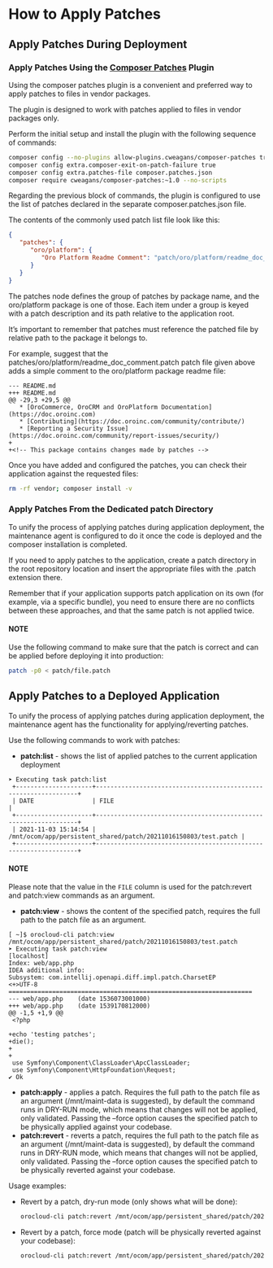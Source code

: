 <a id="orocloud-maintenance-patches"></a>

# How to Apply Patches

## Apply Patches During Deployment

### Apply Patches Using the <a href="https://github.com/cweagans/composer-patches/blob/1.x/README.md" target="_blank">Composer Patches</a> Plugin

Using the composer patches plugin is a convenient and preferred way to apply patches to files in vendor packages.

The plugin is designed to work with patches applied to files in vendor packages only.

Perform the initial setup and install the plugin with the following sequence of commands:

```bash
composer config --no-plugins allow-plugins.cweagans/composer-patches true
composer config extra.composer-exit-on-patch-failure true
composer config extra.patches-file composer.patches.json
composer require cweagans/composer-patches:~1.0 --no-scripts
```

Regarding the previous block of commands, the plugin is configured to use the list of patches declared in the separate composer.patches.json file.

The contents of the commonly used patch list file look like this:

```json
{
   "patches": {
      "oro/platform": {
         "Oro Platform Readme Comment": "patch/oro/platform/readme_doc_comment.patch"
      }
   }
}
```

The patches node defines the group of patches by package name, and the oro/platform package is one of those. Each item under a group is keyed with a patch description and its path relative to the application root.

It’s important to remember that patches must reference the patched file by relative path to the package it belongs to.

For example, suggest that the patches/oro/platform/readme_doc_comment.patch patch file given above adds a simple comment to the oro/platform package readme file:

```none
--- README.md
+++ README.md
@@ -29,3 +29,5 @@
   * [OroCommerce, OroCRM and OroPlatform Documentation](https://doc.oroinc.com)
   * [Contributing](https://doc.oroinc.com/community/contribute/)
   * [Reporting a Security Issue](https://doc.oroinc.com/community/report-issues/security/)
+
+<!-- This package contains changes made by patches -->
```

Once you have added and configured the patches, you can check their application against the requested files:

```bash
rm -rf vendor; composer install -v
```

### Apply Patches From the Dedicated patch Directory

To unify the process of applying patches during application deployment, the maintenance agent is configured to do it once the code is deployed and the composer installation is completed.

If you need to apply patches to the application, create a patch directory in the root repository location and insert the appropriate files with the .patch extension there.

Remember that if your application supports patch application on its own (for example, via a specific bundle), you need to ensure there are no conflicts between these approaches, and that the same patch is not applied twice.

#### NOTE
Use the following command to make sure that the patch is correct and can be applied before deploying it into production:

```bash
patch -p0 < patch/file.patch
```

## Apply Patches to a Deployed Application

To unify the process of applying patches during application deployment, the maintenance agent has the functionality for applying/reverting patches.

Use the following commands to work with patches:

* **patch:list** - shows the list of applied patches to the current application deployment

```none
➤ Executing task patch:list
 +---------------------+-----------------------------------------------------------------+
 | DATE                | FILE                                                            |
 +---------------------+-----------------------------------------------------------------+
 | 2021-11-03 15:14:54 | /mnt/ocom/app/persistent_shared/patch/20211016150803/test.patch |
 +---------------------+-----------------------------------------------------------------+
```

#### NOTE
Please note that the value in the `FILE` column is used for the patch:revert and patch:view commands as an argument.

* **patch:view** - shows the content of the specified patch, requires the full path to the patch file as an argument.

```none
[ ~]$ orocloud-cli patch:view /mnt/ocom/app/persistent_shared/patch/20211016150803/test.patch
➤ Executing task patch:view
[localhost]
Index: web/app.php
IDEA additional info:
Subsystem: com.intellij.openapi.diff.impl.patch.CharsetEP
<+>UTF-8
===================================================================
--- web/app.php    (date 1536073001000)
+++ web/app.php    (date 1539170812000)
@@ -1,5 +1,9 @@
 <?php

+echo 'testing patches';
+die();
+
+
 use Symfony\Component\ClassLoader\ApcClassLoader;
 use Symfony\Component\HttpFoundation\Request;
✔ Ok
```

* **patch:apply**  - applies a patch. Requires the full path to the patch file as an argument (/mnt/maint-data is suggested), by default the command runs in DRY-RUN mode, which means that changes will not be applied, only validated. Passing the –force option causes the specified patch to be physically applied against your codebase.
* **patch:revert** - reverts a patch, requires the full path to the patch file as an argument (/mnt/maint-data is suggested), by default the command runs in DRY-RUN mode, which means that changes will not be applied, only validated. Passing the –force option causes the specified patch to be physically reverted against your codebase.

Usage examples:

* Revert by a patch, dry-run mode (only shows what will be done):
  ```bash
  orocloud-cli patch:revert /mnt/ocom/app/persistent_shared/patch/20211016150803/test.patch
  ```
* Revert by a patch, force mode (patch will be physically reverted against your codebase):
  ```bash
  orocloud-cli patch:revert /mnt/ocom/app/persistent_shared/patch/20211016150803/test.patch --force
  ```
